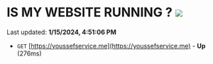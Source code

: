 # IS MY WEBSITE RUNNING ? [![](https://img.shields.io/static/v1?label=Sponsor&message=%E2%9D%A4&logo=GitHub&color=%23fe8e86)](https://github.com/sponsors/<username>)

Last updated: **1/15/2024, 4:51:06 PM**

- `GET` [https://youssefservice.me](https://youssefservice.me) - **Up** (276ms)
